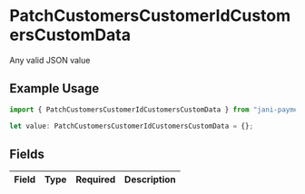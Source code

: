 # PatchCustomersCustomerIdCustomersCustomData

Any valid JSON value

## Example Usage

```typescript
import { PatchCustomersCustomerIdCustomersCustomData } from "jani-payments/models/operations";

let value: PatchCustomersCustomerIdCustomersCustomData = {};
```

## Fields

| Field       | Type        | Required    | Description |
| ----------- | ----------- | ----------- | ----------- |